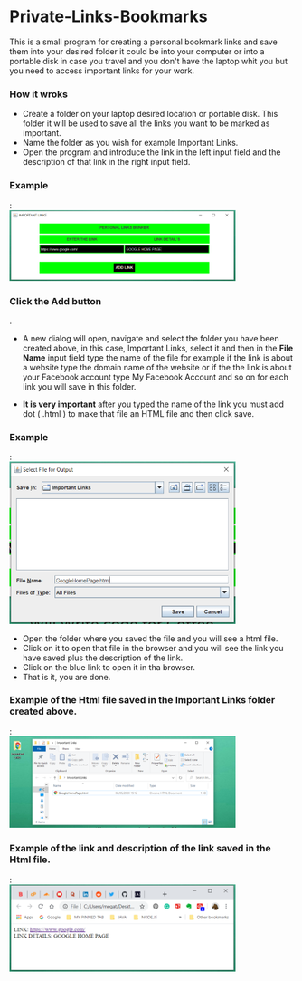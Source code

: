 # Private-Links-Bookmarks

This is a small program for creating a personal bookmark links and save them into your desired folder it could be into your computer or
into a portable disk in case you travel and you don't have the laptop whit you but you need to access important links for your work.

<h3>How it wroks</h3>

- Create a folder on your laptop desired location or portable disk. This folder it will be used to save all the links you want to be marked
as important.
- Name the folder as you wish for example Important Links.
- Open the program and introduce the link in the left input field and the description of that link in the right input field.

<h3>Example</h3>:<br>
<img src="images/addthelinkanddescription.png" width="400">

<h3>Click the Add button</h3>.

- A new dialog will open, navigate and select the folder you have been created above, in this case, Important Links, select it and then in
the <strong>File Name</strong> input field type the name of the file for example if the link is about a website type the domain name of the
website or if the the link is about your Facebook account type My Facebook Account and so on for each link you will save in this folder.

- <strong>It is very important</strong> after you typed the name of the link you must add dot ( .html ) to make that file an HTML file and
then click save.

<h3>Example</h3>:<br>
<img src="images/savefilewhithtmlextension.png" width="400">

- Open the folder where you saved the file and you will see a html file.
- Click on it to open that file in the browser and you will see the link you have saved plus the description of the link.
- Click on the blue link to open it in tha browser. 
- That is it, you are done.

<h3>Example of the Html file saved in the Important Links folder created above.</h3>:<br>
<img src="images/thefilesavedinthefolder.png" width="400"><br>

<h3>Example of the link and description of the link saved in the Html file.</h3>:<br>
<img src="images/thelinkanddescriptionintheforlder.png" width="400">
